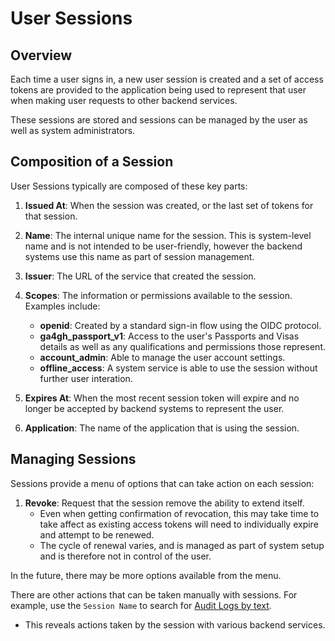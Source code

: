 # User Sessions

## Overview

Each time a user signs in, a new user session is created and a set of access
tokens are provided to the application being used to represent that user when
making user requests to other backend services.

These sessions are stored and sessions can be managed by the user as well as
system administrators.

## Composition of a Session

User Sessions typically are composed of these key parts:

1. **Issued At**: When the session was created, or the last set of tokens for
   that session.

1. **Name**: The internal unique name for the session. This is system-level name
   and is not intended to be user-friendly, however the backend systems use this
   name as part of session management.

1. **Issuer**: The URL of the service that created the session.

1. **Scopes**: The information or permissions available to the session. Examples
   include:
   *  **openid**: Created by a standard sign-in flow using the OIDC protocol.
   *  **ga4gh_passport_v1**: Access to the user's Passports and Visas details
      as well as any qualifications and permissions those represent.
   *  **account_admin**: Able to manage the user account settings.
   *  **offline_access**: A system service is able to use the session without
      further user interation.

1. **Expires At**: When the most recent session token will expire and no longer
   be accepted by backend systems to represent the user.

1. **Application**: The name of the application that is using the session.

## Managing Sessions

Sessions provide a menu of options that can take action on each session:

1. **Revoke**: Request that the session remove the ability to extend itself.
   *  Even when getting confirmation of revocation, this may take time to take
      affect as existing access tokens will need to individually expire and
      attempt to be renewed.
   *  The cycle of renewal varies, and is managed as part of system setup and
      is therefore not in control of the user.

In the future, there may be more options available from the menu.

There are other actions that can be taken manually with sessions. For example,
use the `Session Name` to search for [Audit Logs by
text](logs.md#search-audit-logs).
*  This reveals actions taken by the session with various backend services.
